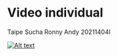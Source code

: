 # Video individual
Taipe Sucha Ronny Andy
20211404I

[![Alt text](https://img.youtube.com/vi/wCoojbJUnXU/0.jpg)](https://www.youtube.com/watch?v=wCoojbJUnXU)
